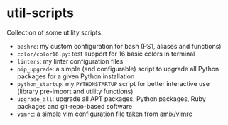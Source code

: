 # util-scripts

Collection of some utility scripts.

- `bashrc`: my custom configuration for bash (PS1, aliases and functions)
- `color/color16.py`: test support for 16 basic colors in terminal
- `linters`: my linter configuration files
- `pip_upgrade`: a simple (and configurable) script to upgrade all Python packages for a given Python installation
- `python_startup`: my `PYTHONSTARTUP` script for better interactive use (library pre-import and utility functions)
- `upgrade_all`: upgrade all APT packages, Python packages, Ruby packages and git-repo-based software
- `vimrc`: a simple vim configuration file taken from [amix/vimrc](https://github.com/amix/vimrc/blob/master/vimrcs/basic.vim)

